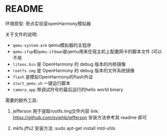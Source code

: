 # README

环境原型: 奇点实验室openHarmony模拟器

关于文件的说明:
* `qemu-system-arm` qemu模拟器的主程序
* `qemu-ifup`和`qemu-ifdown`是qemu用来在宿主机上配置网卡的脚本文件 (可以不用
* `liteos.bin` 是 OpenHarmony 的 debug 版本的内核镜像
* `rootfs.img` 是 OpenHarmony 的 debug 版本的文件系统镜像
* `flash` 是模拟OpenHarmony的flash外设
* `start_qemu.sh` 一键运行脚本
* `camera_app` 带调试符号的最后运行的hello world binary

需要的额外工具:
1. jefferson
用于提取rootfs.img文件内容
link: https://github.com/sviehb/jefferson
安装方法参考其 readme 即可

2. mkfs.jffs2
安装方法: sudo apt-get install mtd-utils



